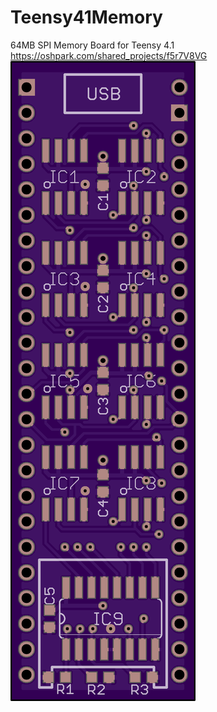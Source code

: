 # Teensy41Memory
64MB SPI Memory Board for Teensy 4.1
</br>
https://oshpark.com/shared_projects/f5r7V8VG
</br>
![Teensy 4.1 64MB SPI Memory Board](Teensy41MemoryTop.png?raw=true "Teensy 4.1 64MB SPI Memory Board")
